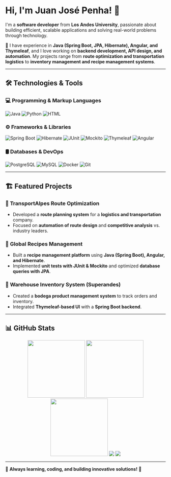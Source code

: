 # Hi, I'm Juan José Penha! 👋  

I'm a **software developer** from **Los Andes University**, passionate about building efficient, scalable applications and solving real-world problems through technology.  

🚀 I have experience in **Java (Spring Boot, JPA, Hibernate), Angular, and Thymeleaf**, and I love working on **backend development, API design, and automation**. My projects range from **route optimization and transportation logistics** to **inventory management and recipe management systems**.  

---

## 🛠️ Technologies & Tools  

### 💻 Programming & Markup Languages  
![Java](https://img.shields.io/badge/Java-ED8B00?style=for-the-badge&logo=openjdk&logoColor=white)
![Python](https://img.shields.io/badge/Python-3776AB?style=for-the-badge&logo=python&logoColor=white)
![HTML](https://img.shields.io/badge/HTML5-E34F26?style=for-the-badge&logo=html5&logoColor=white)

### ⚙️ Frameworks & Libraries  
![Spring Boot](https://img.shields.io/badge/Spring%20Boot-6DB33F?style=for-the-badge&logo=springboot&logoColor=white)
![Hibernate](https://img.shields.io/badge/Hibernate-59666C?style=for-the-badge&logo=hibernate&logoColor=white)
![JUnit](https://img.shields.io/badge/JUnit-25A162?style=for-the-badge&logo=junit5&logoColor=white)
![Mockito](https://img.shields.io/badge/Mockito-FFCA28?style=for-the-badge&logo=java&logoColor=black)
![Thymeleaf](https://img.shields.io/badge/Thymeleaf-005F0F?style=for-the-badge&logo=thymeleaf&logoColor=white)
![Angular](https://img.shields.io/badge/Angular-DD0031?style=for-the-badge&logo=angular&logoColor=white)

### 🛢️ Databases & DevOps  
![PostgreSQL](https://img.shields.io/badge/PostgreSQL-336791?style=for-the-badge&logo=postgresql&logoColor=white)
![MySQL](https://img.shields.io/badge/MySQL-4479A1?style=for-the-badge&logo=mysql&logoColor=white)
![Docker](https://img.shields.io/badge/Docker-2496ED?style=for-the-badge&logo=docker&logoColor=white)
![Git](https://img.shields.io/badge/Git-F05032?style=for-the-badge&logo=git&logoColor=white)

---

## 🏗️ Featured Projects  
### 📌 **TransportAlpes Route Optimization**  
- Developed a **route planning system** for a **logistics and transportation** company.  
- Focused on **automation of route design** and **competitive analysis** vs. industry leaders.  

### 📌 **Global Recipes Management**  
- Built a **recipe management platform** using **Java (Spring Boot), Angular, and Hibernate**.  
- Implemented **unit tests with JUnit & Mockito** and optimized **database queries with JPA**.  

### 📌 **Warehouse Inventory System (Superandes)**  
- Created a **bodega product management system** to track orders and inventory.  
- Integrated **Thymeleaf-based UI** with a **Spring Boot backend**.  

---

## 📊 GitHub Stats  
<div align="center">
  <img height="180em" src="https://github-readme-stats.vercel.app/api?username=juanjosepenha4199&show_icons=true&theme=tokyonight" />
  <img height="180em" src="https://github-readme-streak-stats.herokuapp.com/?user=juanjosepenha4199&theme=tokyonight" />
  <img height="180em" src="https://github-readme-stats.vercel.app/api/top-langs/?username=juanjosepenha4199&layout=compact&theme=tokyonight" />
  <img src="https://github-profile-trophy.vercel.app/?username=juanjosepenha4199&theme=tokyonight&no-frame=true&margin-w=15" />
  <img src="https://github-readme-activity-graph.vercel.app/graph?username=juanjosepenha4199&theme=tokyonight" />


</div>

---

🎯 **Always learning, coding, and building innovative solutions!** 🚀
